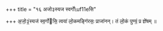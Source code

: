 +++
title = "१६ अजो३स्यज स्वर्गो\uf11eसि"

+++
अ॒जो॒३॒॑स्यज॑ स्व॒र्गोसि॒ त्वया॑ लो॒कमङ्गि॑रसः॒ प्राजा॑नन्। तं लो॒कं पुण्यं॒ प्र ज्ञे॑षम् ॥